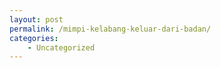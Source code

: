 ```yaml
---
layout: post
permalink: /mimpi-kelabang-keluar-dari-badan/
categories:
    - Uncategorized
---
```


